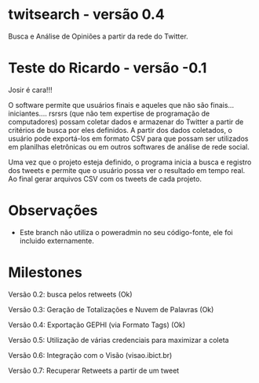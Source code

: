 # twitsearch - versão 0.4

Busca e Análise de Opiniões a partir da rede do Twitter.

# Teste do Ricardo - versão -0.1

Josir é cara!!!

O software permite que usuários finais e aqueles que não são finais... iniciantes.... rsrsrs (que não tem expertise de programação de computadores) possam coletar dados e armazenar do Twitter a partir de critérios de busca por eles definidos. A partir dos dados coletados, o usuário pode exportá-los em formato CSV para que possam ser utilizados em planilhas eletrônicas ou em outros softwares de análise de rede social.

Uma vez que o projeto esteja definido, o programa inicia a busca e registro dos tweets e permite que o usuário possa ver o resultado em tempo real. Ao final gerar arquivos CSV com os tweets de cada projeto.

# Observações
 - Este branch não utiliza o poweradmin no seu código-fonte, ele foi incluido externamente. 
# Milestones

Versão 0.2: busca pelos retweets (Ok)

Versão 0.3: Geração de Totalizações e Nuvem de Palavras (Ok)

Versão 0.4: Exportação GEPHI (via Formato Tags) (Ok)

Versão 0.5: Utilização de várias credenciais para maximizar a coleta

Versão 0.6: Integração com o Visão (visao.ibict.br)

Versão 0.7: Recuperar Retweets a partir de um tweet



